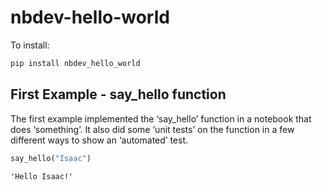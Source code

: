 nbdev-hello-world
================

<!-- WARNING: THIS FILE WAS AUTOGENERATED! DO NOT EDIT! -->

To install:

``` sh
pip install nbdev_hello_world
```

## First Example - say_hello function

The first example implemented the ‘say_hello’ function in a notebook
that does ‘something’. It also did some ‘unit tests’ on the function in
a few different ways to show an ‘automated’ test.

``` python
say_hello("Isaac")
```

    'Hello Isaac!'
